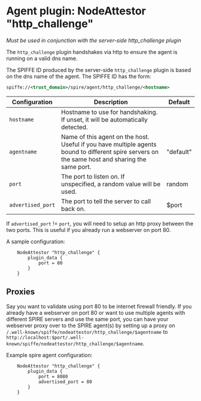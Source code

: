 # Agent plugin: NodeAttestor "http_challenge"

*Must be used in conjunction with the server-side http_challenge plugin*

The `http_challenge` plugin handshakes via http to ensure the agent is running on a valid
dns name.

The SPIFFE ID produced by the server-side `http_challenge` plugin is based on the dns name of the agent.
The SPIFFE ID has the form:

```xml
spiffe://<trust_domain>/spire/agent/http_challenge/<hostname>
```

| Configuration     | Description                                                                                                                                      | Default   |
|-------------------|--------------------------------------------------------------------------------------------------------------------------------------------------|-----------|
| `hostname`        | Hostname to use for handshaking. If unset, it will be automatically detected.                                                                    |           |
| `agentname`       | Name of this agent on the host. Useful if you have multiple agents bound to different spire servers on the same host and sharing the same port.  | "default" |
| `port`            | The port to listen on. If unspecified, a random value will be used.                                                                              | random    |
| `advertised_port` | The port to tell the server to call back on.                                                                                                     | $port     |

If `advertised_port` != `port`, you will need to setup an http proxy between the two ports. This is useful if you already run a webserver on port 80.

A sample configuration:

```hcl
    NodeAttestor "http_challenge" {
        plugin_data {
            port = 80
        }
    }
```

## Proxies

Say you want to validate using port 80 to be internet firewall friendly. If you already have a webserver on port 80 or want to use multiple agents with different SPIRE servers and use the same port,
you can have your webserver proxy over to the SPIRE agent(s) by setting up a proxy on `/.well-known/spiffe/nodeattestor/http_challenge/$agentname` to
`http://localhost:$port/.well-known/spiffe/nodeattestor/http_challenge/$agentname`.

Example spire agent configuration:

```hcl
    NodeAttestor "http_challenge" {
        plugin_data {
            port = 8080
            advertised_port = 80
        }
    }
```
